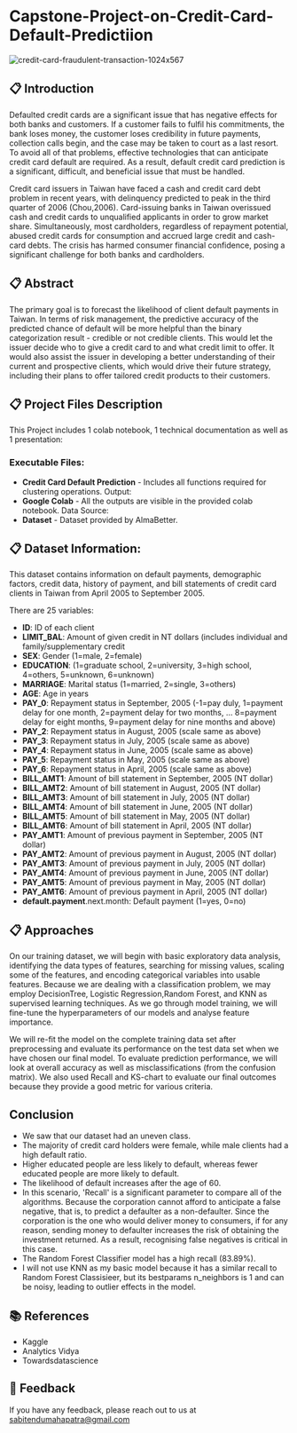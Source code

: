 # Capstone-Project-on-Credit-Card-Default-Predictiion

![credit-card-fraudulent-transaction-1024x567](https://github.com/sabitendu/Capstone-Project-on-Credit-Card-Default-Predictiion/assets/117887431/a6773747-e1ee-4be7-b858-7baf635ff584)

## 📋 Introduction
Defaulted credit cards are a significant issue that has negative effects for both banks and customers. If a customer fails to fulfil his commitments, the bank loses money, the customer loses credibility in future payments, collection calls begin, and the case may be taken to court as a last resort. To avoid all of that problems, effective technologies that can anticipate credit card default are required. As a result, default credit card prediction is a significant, difficult, and beneficial issue that must be handled.

Credit card issuers in Taiwan have faced a cash and credit card debt problem in recent years, with delinquency predicted to peak in the third quarter of 2006 (Chou,2006). Card-issuing banks in Taiwan overissued cash and credit cards to unqualified applicants in order to grow market share. Simultaneously, most cardholders, regardless of repayment potential, abused credit cards for consumption and accrued large credit and cash-card debts. The crisis has harmed consumer financial confidence, posing a significant challenge for both banks and cardholders.

## 📋 Abstract
The primary goal is to forecast the likelihood of client default payments in Taiwan. In terms of risk management, the predictive accuracy of the predicted chance of default will be more helpful than the binary categorization result - credible or not credible clients. This would let the issuer decide who to give a credit card to and what credit limit to offer. It would also assist the issuer in developing a better understanding of their current and prospective clients, which would drive their future strategy, including their plans to offer tailored credit products to their customers.
## 📋 Project Files Description
This Project includes 1 colab notebook, 1 technical documentation as well as 1 presentation:

### Executable Files:

*  **Credit Card Default Prediction** - Includes all functions required for clustering operations. Output:
* **Google Colab** - All the outputs are visible in the provided colab notebook. Data Source:
* **Dataset** - Dataset provided by AlmaBetter.

## 📋 Dataset Information:
This dataset contains information on default payments, demographic factors, credit data, history of payment, and bill statements of credit card clients in Taiwan from April 2005 to September 2005. 

There are 25 variables:

* **ID**: ID of each client
* **LIMIT_BAL**: Amount of given credit in NT dollars (includes individual and family/supplementary credit
* **SEX**: Gender (1=male, 2=female)
* **EDUCATION**: (1=graduate school, 2=university, 3=high school, 4=others, 5=unknown, 6=unknown)
* **MARRIAGE**: Marital status (1=married, 2=single, 3=others)
* **AGE**: Age in years
* **PAY_0**: Repayment status in September, 2005 (-1=pay duly, 1=payment delay for one month, 2=payment delay for two months, … 8=payment delay for eight months, 9=payment delay for nine months and above)
* **PAY_2**: Repayment status in August, 2005 (scale same as above)
* **PAY_3**: Repayment status in July, 2005 (scale same as above)
* **PAY_4**: Repayment status in June, 2005 (scale same as above)
* **PAY_5**: Repayment status in May, 2005 (scale same as above)
* **PAY_6**: Repayment status in April, 2005 (scale same as above)
* **BILL_AMT1**: Amount of bill statement in September, 2005 (NT dollar)
* **BILL_AMT2**: Amount of bill statement in August, 2005 (NT dollar)
* **BILL_AMT3**: Amount of bill statement in July, 2005 (NT dollar)
* **BILL_AMT4**: Amount of bill statement in June, 2005 (NT dollar)
* **BILL_AMT5**: Amount of bill statement in May, 2005 (NT dollar)
* **BILL_AMT6**: Amount of bill statement in April, 2005 (NT dollar)
* **PAY_AMT1**: Amount of previous payment in September, 2005 (NT dollar)
* **PAY_AMT2**: Amount of previous payment in August, 2005 (NT dollar)
* **PAY_AMT3**: Amount of previous payment in July, 2005 (NT dollar)
* **PAY_AMT4**: Amount of previous payment in June, 2005 (NT dollar)
* **PAY_AMT5**: Amount of previous payment in May, 2005 (NT dollar)
* **PAY_AMT6**: Amount of previous payment in April, 2005 (NT dollar)
* **default.payment**.next.month: Default payment (1=yes, 0=no)

## 📋 Approaches
On our training dataset, we will begin with basic exploratory data analysis, identifying the data types of features, searching for missing values, scaling some of the features, and encoding categorical variables into usable features. Because we are dealing with a classification problem, we may employ DecisionTree, Logistic Regression,Random Forest, and KNN as supervised learning techniques. As we go through model training, we will fine-tune the hyperparameters of our models and analyse feature importance.

We will re-fit the model on the complete training data set after preprocessing and evaluate its performance on the test data set when we have chosen our final model. To evaluate prediction performance, we will look at overall accuracy as well as misclassifications (from the confusion matrix). We also used Recall and KS-chart to evaluate our final outcomes because they provide a good metric for various criteria.

## **Conclusion**
* We saw that our dataset had an uneven class.
* The majority of credit card holders were female, while male clients had a high default ratio.
* Higher educated people are less likely to default, whereas fewer educated people are more likely to default.
* The likelihood of default increases after the age of 60.
* In this scenario, 'Recall' is a significant parameter to compare all of the algorithms. Because the corporation cannot afford to anticipate a false negative, that is, to predict a defaulter as a non-defaulter. Since the corporation is the one who would deliver money to consumers, if for any reason, sending money to defaulter increases the risk of obtaining the investment returned. As a result, recognising false negatives is critical in this case.
* The Random Forest Classifier model has a high recall (83.89%).
* I will not use KNN as my basic model because it has a similar recall to Random Forest Classisieer, but its bestparams n_neighbors is 1 and can be noisy, leading to outlier effects in the model.

## 📚 References
* Kaggle
* Analytics Vidya
* Towardsdatascience

 ## 📜 Feedback 
 If you have any feedback, please reach out to us at sabitendumahapatra@gmail.com



